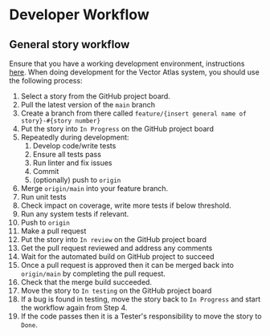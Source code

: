 # Developer Workflow

## General story workflow
Ensure that you have a working development environment, instructions [here](./03-setting-up-a-development-env.md). When doing development for the Vector Atlas system, you should use the following process:
1. Select a story from the GitHub project board.
1. Pull the latest version of the `main` branch
1. Create a branch from there called `feature/{insert general name of story}-#{story number}`
1. Put the story into `In Progress` on the GitHub project board
1. Repeatedly during development:
   1. Develop code/write tests
   1. Ensure all tests pass
   1. Run linter and fix issues
   1. Commit
   1. (optionally) push to `origin`
1. Merge `origin/main` into your feature branch.
1. Run unit tests
1. Check impact on coverage, write more tests if below threshold.
1. Run any system tests if relevant.
1. Push to `origin`
1. Make a pull request
1. Put the story into `In review` on the GitHub project board
1. Get the pull request reviewed and address any comments
1. Wait for the automated build on GitHub project to succeed
1. Once a pull request is approved then it can be merged back into `origin/main` by completing the pull request.
1. Check that the merge build succeeded.
1. Move the story to `In testing` on the GitHub project board
1. If a bug is found in testing, move the story back to `In Progress` and start the workflow again from Step 4.
1. If the code passes then it is a Tester's responsibility to move the story to `Done`.

